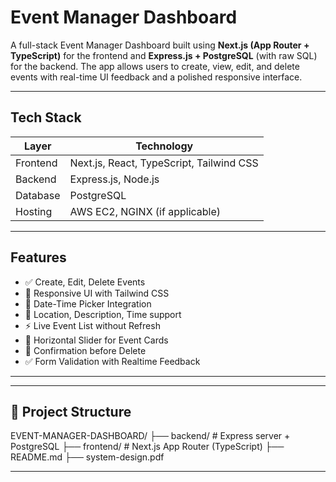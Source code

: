 # Event Manager Dashboard

A full-stack Event Manager Dashboard built using **Next.js (App Router + TypeScript)** for the frontend and **Express.js + PostgreSQL** (with raw SQL) for the backend. The app allows users to create, view, edit, and delete events with real-time UI feedback and a polished responsive interface.

---

## Tech Stack

| Layer     | Technology              |
|-----------|--------------------------|
| Frontend  | Next.js, React, TypeScript, Tailwind CSS |
| Backend   | Express.js, Node.js      |
| Database  | PostgreSQL               |
| Hosting   | AWS EC2, NGINX (if applicable) |

---

##  Features

- ✅ Create, Edit, Delete Events
- 🎨 Responsive UI with Tailwind CSS
- 📆 Date-Time Picker Integration
- 🧭 Location, Description, Time support
- ⚡ Live Event List without Refresh
- 🔁 Horizontal Slider for Event Cards
- 🚫 Confirmation before Delete
- ✅ Form Validation with Realtime Feedback

---


---

## 🔧 Project Structure

EVENT-MANAGER-DASHBOARD/
├── backend/ # Express server + PostgreSQL
├── frontend/ # Next.js App Router (TypeScript)
├── README.md
├── system-design.pdf


---







